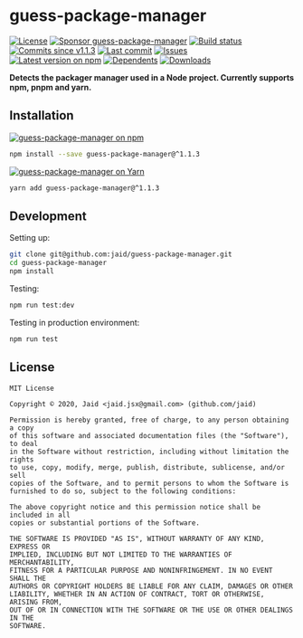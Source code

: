# guess-package-manager


<a href="https://raw.githubusercontent.com/jaid/guess-package-manager/master/license.txt"><img src="https://img.shields.io/github/license/jaid/guess-package-manager?style=flat-square" alt="License"/></a> <a href="https://github.com/sponsors/jaid"><img src="https://img.shields.io/badge/<3-Sponsor-FF45F1?style=flat-square" alt="Sponsor guess-package-manager"/></a>
<a href="https://actions-badge.atrox.dev/jaid/guess-package-manager/goto"><img src="https://img.shields.io/endpoint.svg?style=flat-square&url=https%3A%2F%2Factions-badge.atrox.dev%2Fjaid%2Fguess-package-manager%2Fbadge" alt="Build status"/></a> <a href="https://github.com/jaid/guess-package-manager/commits"><img src="https://img.shields.io/github/commits-since/jaid/guess-package-manager/v1.1.3?style=flat-square&logo=github" alt="Commits since v1.1.3"/></a> <a href="https://github.com/jaid/guess-package-manager/commits"><img src="https://img.shields.io/github/last-commit/jaid/guess-package-manager?style=flat-square&logo=github" alt="Last commit"/></a> <a href="https://github.com/jaid/guess-package-manager/issues"><img src="https://img.shields.io/github/issues/jaid/guess-package-manager?style=flat-square&logo=github" alt="Issues"/></a>  
<a href="https://npmjs.com/package/guess-package-manager"><img src="https://img.shields.io/npm/v/guess-package-manager?style=flat-square&logo=npm&label=latest%20version" alt="Latest version on npm"/></a> <a href="https://github.com/jaid/guess-package-manager/network/dependents"><img src="https://img.shields.io/librariesio/dependents/npm/guess-package-manager?style=flat-square&logo=npm" alt="Dependents"/></a> <a href="https://npmjs.com/package/guess-package-manager"><img src="https://img.shields.io/npm/dm/guess-package-manager?style=flat-square&logo=npm" alt="Downloads"/></a>

**Detects the packager manager used in a Node project. Currently supports npm, pnpm and yarn.**















## Installation
<a href="https://npmjs.com/package/guess-package-manager"><img src="https://img.shields.io/badge/npm-guess--package--manager-C23039?style=flat-square&logo=npm" alt="guess-package-manager on npm"/></a>
```bash
npm install --save guess-package-manager@^1.1.3
```
<a href="https://yarnpkg.com/package/guess-package-manager"><img src="https://img.shields.io/badge/Yarn-guess--package--manager-2F8CB7?style=flat-square&logo=yarn&logoColor=white" alt="guess-package-manager on Yarn"/></a>
```bash
yarn add guess-package-manager@^1.1.3
```







## Development



Setting up:
```bash
git clone git@github.com:jaid/guess-package-manager.git
cd guess-package-manager
npm install
```
Testing:
```bash
npm run test:dev
```
Testing in production environment:
```bash
npm run test
```


## License
```text
MIT License

Copyright © 2020, Jaid <jaid.jsx@gmail.com> (github.com/jaid)

Permission is hereby granted, free of charge, to any person obtaining a copy
of this software and associated documentation files (the "Software"), to deal
in the Software without restriction, including without limitation the rights
to use, copy, modify, merge, publish, distribute, sublicense, and/or sell
copies of the Software, and to permit persons to whom the Software is
furnished to do so, subject to the following conditions:

The above copyright notice and this permission notice shall be included in all
copies or substantial portions of the Software.

THE SOFTWARE IS PROVIDED "AS IS", WITHOUT WARRANTY OF ANY KIND, EXPRESS OR
IMPLIED, INCLUDING BUT NOT LIMITED TO THE WARRANTIES OF MERCHANTABILITY,
FITNESS FOR A PARTICULAR PURPOSE AND NONINFRINGEMENT. IN NO EVENT SHALL THE
AUTHORS OR COPYRIGHT HOLDERS BE LIABLE FOR ANY CLAIM, DAMAGES OR OTHER
LIABILITY, WHETHER IN AN ACTION OF CONTRACT, TORT OR OTHERWISE, ARISING FROM,
OUT OF OR IN CONNECTION WITH THE SOFTWARE OR THE USE OR OTHER DEALINGS IN THE
SOFTWARE.
```
